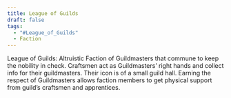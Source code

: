 ```yaml
---
title: League of Guilds
draft: false
tags:
  - "#League_of_Guilds"
  - Faction
---
```

  
League of Guilds: Altruistic Faction of Guildmasters that commune to keep the nobility in check. Craftsmen act as Guildmasters’ right hands and collect info for their guildmasters. Their icon is of a small guild hall. Earning the respect of Guildmasters allows faction members to get physical support from guild’s craftsmen and apprentices.